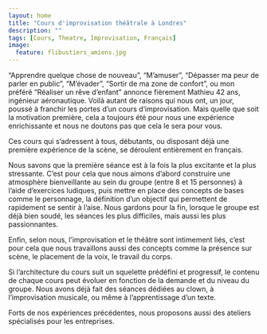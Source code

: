 ```yaml
---
layout: home
title: "Cours d'improvisation théâtrale à Londres"
description: ""
tags: [Cours, Theatre, Improvisation, Français]
image:
  feature: flibustiers_amiens.jpg
---
```

“Apprendre quelque chose de nouveau”, “M’amuser”, “Dépasser ma peur de parler en public”, “M’évader”, “Sortir de ma zone de confort”, ou mon préféré “Réaliser un rêve d’enfant” annonce fièrement Mathieu 42 ans, ingénieur aéronautique. Voilà autant de raisons qui nous ont, un jour, poussé à franchir les portes d’un cours d’improvisation. Mais quelle que soit la motivation première, cela a toujours été pour nous une expérience enrichissante et nous ne doutons pas que cela le sera pour vous.

Ces cours qui s’adressent à tous, débutants, ou disposant déjà une première expérience de la scène, se déroulent entièrement en français.

Nous savons que la première séance est à la fois la plus excitante et la plus stressante. C’est pour cela que nous aimons d’abord construire une atmosphère bienveillante au sein du groupe (entre 8 et 15 personnes) à l’aide d’exercices ludiques, puis mettre en place des concepts de bases comme le personnage, la définition d’un objectif qui permettent de rapidement se sentir à l’aise. Nous gardons pour la fin, lorsque le groupe est déjà bien soudé, les séances les plus difficiles, mais aussi les plus passionnantes.

Enfin, selon nous, l’improvisation et le théâtre sont intimement liés, c’est pour cela que nous travaillons aussi des concepts comme la présence sur scène, le placement de la voix, le travail du corps.

Si l’architecture du cours suit un squelette prédéfini et progressif, le contenu de chaque cours peut évoluer en fonction de la demande et du niveau du groupe. Nous avons déjà fait des séances dédiées au clown, à l’improvisation musicale, ou même à l’apprentissage d’un texte.

Forts de nos expériences précédentes, nous proposons aussi des ateliers spécialisés pour les entreprises.

